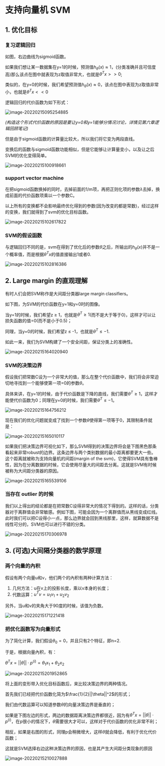 # 支持向量机 SVM

## 1. 优化目标

### 复习逻辑回归

如图，右边曲线为sigmoid函数。

如果我们想让某一数据集在y=1的时候，预测值$h_\theta(x)\approx1$，(分类准确并且可信度高)那么该点在图中就表现为z取值非常大，也就是$\theta^T x>>0$;

类似的，在y=0的时候，我们希望预测值$h_\theta(x)\approx0$，该点在图中表现为z取值非常小，也就是$\theta^Tx <<0$

逻辑回归的代价函数为如下形式：

![image-20220215095254885](https://gitee.com/joy_thestraydog/typora1.0/raw/master/image-20220215095254885.png)

*(构造这个形式代价函数的原因是要让y=0和y=1能够分情况讨论，详情见第六章逻辑回顾笔记)*

但是由于sigmoid函数的计算量比较大，所以我们将它变为两段直线。

变换后的函数与sigmoid函数功能相似，但是它能够让计算量变小，以及让之后SVM的优化变得简单。

![image-20220215100918661](https://gitee.com/joy_thestraydog/typora1.0/raw/master/image-20220215100918661.png)

### support vector machine

在把sigmoid函数换掉的同时，去掉前面的1/m项，再把正则化项的参数$\lambda$去掉，换成前面的代价函数项乘以一个参数C。

以上所有的变换都不会影响最终优化得到的参数(因为改变的都是常数)，经过这样的变换，我们就得到了svm的优化目标函数。

![image-20220215102617822](https://gitee.com/joy_thestraydog/typora1.0/raw/master/image-20220215102617822.png)

### SVM的假设函数

与逻辑回归不同的是，svm在得到了优化后的参数$\theta$之后，所输出的$h_\theta(x)$并不是一个概率值，而是根据$\theta^Tx$的值直接输出1或者0.

![image-20220215102816386](https://gitee.com/joy_thestraydog/typora1.0/raw/master/image-20220215102816386.png)

## 2. Large margin 的直观理解

有时人们会把SVM称作是大间距分类器large margin classifiers。

如下图，为SVM的代价函数在y=1和y=0时的图像。

当y=1的时候，我们希望z ≥ 1，也就是$\theta^T ≥1$(而不是大于等于0)，这样才可以让损失函数的值=0(而不是小于0.5)；

同理，当y=0的时候，我们希望z ≤ -1，也就是$\theta^T ≤-1$.

如此一来，我们为SVM构建了一个安全间距，保证分类上的准确性。

![image-20220215164020940](https://gitee.com/joy_thestraydog/typora1.0/raw/master/image-20220215164020940.png)

### SVM的决策边界

假设我们把常数C设为一个非常大的值，那么在整个代价函数中，我们将会非常迫切地寻找到一个能够使第一项=0的参数$\theta$。

具体来讲，在y=1的时候，由于代价函数是下降的直线，我们需要$\theta^T ≥1$，这样才能使代价函数为0；同理在y=0的时候，我们需要$\theta^T ≤-1$。

![image-20220215164756212](https://gitee.com/joy_thestraydog/typora1.0/raw/master/image-20220215164756212.png)

现在我们的优化问题就变成了找到一个参数$\theta$使得第一项等于0，其限制条件就是：

![image-20220215165010117](https://gitee.com/joy_thestraydog/typora1.0/raw/master/image-20220215165010117.png)

如果我们把决策边界可视化如下，那么SVM得到的决策边界将会是下图黑色那条看起来非常robust的边界。这条边界与两个类别数据的最小距离都要更大一些。这个距离就被称为支持向量机的间距(margin of the svm)，它使得SVM具有鲁棒性，因为在分离数据的时候，它会使用尽量大的间距去分离。这就是SVM有时候被称为大间距分类器的原因。

![image-20220215165539106](C:\Users\Pc\AppData\Roaming\Typora\typora-user-images\image-20220215165539106.png)

### 当存在 outlier 的时候

我们以上得出的结论都是在把常数C设得非常大的情况下得到的。这样的话，分类器对于离群值会非常敏感。例如下图，可能会因为一个离群值而从黑线变成红线。此时我们可以把C设得小一点，那么边界就会回到黑线那里，这样，就算数据不是线性可分的，SVM也可以进行不错的分类。

![image-20220215170306978](https://gitee.com/joy_thestraydog/typora1.0/raw/master/image-20220215170306978.png)

## 3. (可选)大间隔分类器的数学原理

### 两个向量的內积

假设有两个向量u和v，他们两个的內积有两种计算方法：

1. 几何方法：u在v上的投影长度，乘以v本身的长度；
2. 代数运算：$u^Tv=u_1v_1+u_2v_2$

另外，当u和v的夹角大于90度的时候，该值为负数。

![image-20220215171221418](https://gitee.com/joy_thestraydog/typora1.0/raw/master/image-20220215171221418.png)

### 把优化函数写为向量形式

为了简化计算，我们假设$\theta_0=0$，并且只有2个特征，即n=2.

于是，根据向量內积，有：

$\theta^Tx=||\theta||\cdot p^{(i)}= \theta_1x_1 + \theta_2x_2$

![image-20220215201952865](https://gitee.com/joy_thestraydog/typora1.0/raw/master/image-20220215201952865.png)

将上面的变形带入优化目标函数后，来比较决策边界的两种情况。

首先我们已经把代价函数化简为$\frac{1}{2}||\theta||^2$的形式；

我们由代数运算可以知道参数$\theta$的向量决策边界是垂直的；

如果是下图左边的形式，两边的数据距离决策边界都很近，因为有$\theta^Tx=||\theta||\cdot p^{(i)}$，在p很小的情况下，$\theta$需要很大才可以，这样对于代价函数的优化非常不利；

相反，如果是右图的形式，同理p会稍微增大，这样$\theta$就会降低，有利于优化代价函数；

这就是SVM选择右边这种决策边界的原因，也是其产生大间距分类现象的原因

![image-20220215210027888](https://gitee.com/joy_thestraydog/typora1.0/raw/master/image-20220215210027888.png)